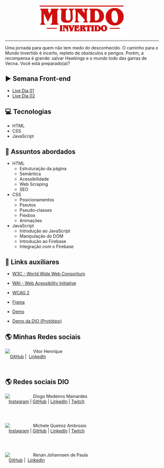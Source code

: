 <p align="center" dir="auto">
    <img width="300" src="./assets/images/banner/logo.svg">
</p>

-------
Uma jornada para quem não tem medo do desconhecido. O caminho para o Mundo Invertido é incerto, repleto de obstáculos e perigos. Porém, a recompensa é grande: salvar Hawkings e o mundo todo das garras de Vecna. Você está preparado(a)?

## ▶️ Semana Front-end
- [Live Dia 01](https://www.youtube.com/watch?v=FZgIQUDn8zo)
- [Live Dia 02](https://www.youtube.com/watch?v=WHbhgxJLbN4)
## 💻 Tecnologias
- HTML
- CSS
- JavaScript

## 💬 Assuntos abordados
- HTML
    - Estruturação da página
    - Semântica
    - Acessibilidade
    - Web Scraping
    - SEO
- CSS
    - Posicionamentos
    - Pseutos
    - Pseudo-classes
    - Flexbox
    - Animações
- JavaScript
    - Introdução ao JavaScript
    - Manipulação do DOM
    - Introdução ao Firebase
    - Integração com o Firebase

## 🔗 Links auxiliares

- [W3C - World Wide Web Consortium](http://w3c.org)
- [WAI - Web Acessibility Initiative](https://www.w3.org/WAI/)
- [WCAG 2](https://www.w3.org/WAI/WCAG21/quickref/)
- [Figma](https://www.figma.com/file/I3Q42CcVUziRN3iMfTrbfb/Stranger-Things?node-id=0%3A1)

- [Demo](https://Vitor-HenriqueAS.github.io/mundo-invertido/)
- [Demo da DIO (Protótipo)](https://micheleambrosio.github.io/semana-frontend-mundo-invertido/)

## 🌎 Minhas Redes sociais

<p>
    <img align=left margin=10 width=80 src="https://avatars.githubusercontent.com/u/92743903?v=4"/>
    <p>&nbsp;&nbsp;&nbsp;Vitor Henrique<br>&nbsp;&nbsp;&nbsp;
    <a href="https://github.com/Vitor-HenriqueAS">GitHub</a>&nbsp;|&nbsp;
    <a href="https://www.linkedin.com/in/vitor-henrique-295a4923b/">LinkedIn</a></p>
</p>

<br>

## 🌎 Redes sociais DIO
<p>
    <img align=left margin=10 width=80 src="https://avatars.githubusercontent.com/u/16018277?v=4"/>
    <p>&nbsp&nbsp&nbspDiogo Medeiros Mainardes<br>
    &nbsp&nbsp&nbsp<a href="http://instagram.com/diogomainardes.dev">Instagram</a>&nbsp;|&nbsp;<a href="https://github.com/diogomainardes">GitHub</a>&nbsp;|&nbsp;<a href="https://www.linkedin.com/in/diogomainardes/">LinkedIn</a>&nbsp;|&nbsp;<a href="https://www.twitch.tv/dimmbr">Twitch</a></p>
</p>
<br/><br/>
<p>
    <img align=left margin=10 width=80 src="https://avatars.githubusercontent.com/u/55519539?v=4"/>
    <p>&nbsp&nbsp&nbspMichele Queiroz Ambrosio<br>
    &nbsp&nbsp&nbsp<a href="http://instagram.com/programi_">Instagram</a>&nbsp;|&nbsp;<a href="https://github.com/micheleambrosio">GitHub</a>&nbsp;|&nbsp;<a href="https://www.linkedin.com/in/michele-ambrosio-a4899661/">LinkedIn</a>&nbsp;|&nbsp;<a href="https://www.twitch.tv/michele_ambrosio">Twitch</a></p>
</p>
<br/><br/>
<p>
    <img align=left margin=10 width=80 src="https://avatars.githubusercontent.com/u/3266640?v=4"/>
    <p>&nbsp&nbsp&nbspRenan Johannsen de Paula <br>
    &nbsp&nbsp&nbsp<a href="https://github.com/RenanJPaula">GitHub</a>&nbsp;|&nbsp;
    <a href="https://www.linkedin.com/in/renanjpaula/">LinkedIn</a>
    </p>
</p>
